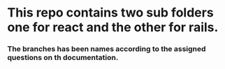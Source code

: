# This repo contains two sub folders one for react and the other for rails.

### The branches has been names according to the assigned questions on th documentation.